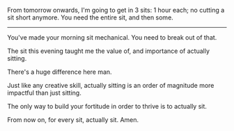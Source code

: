 From tomorrow onwards, I'm going to get in 3 sits: 1 hour each; no cutting a sit short anymore. You need the entire sit, and then some.

----

You've made your morning sit mechanical. You need to break out of that.

The sit this evening taught me the value of, and importance of actually sitting.

There's a huge difference here man.

Just like any creative skill, actually sitting is an order of magnitude more impactful than just sitting.

The only way to build your fortitude in order to thrive is to actually sit.

From now on, for every sit, actually sit. Amen.

